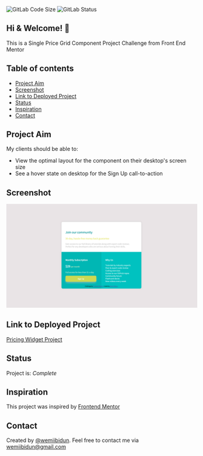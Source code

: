 ![GitLab Code Size](https://img.shields.io/github/languages/code-size/wemiibidun/pricing_widget_project)
![GitLab Status](https://flat.badgen.net/github/status/micromatch/micromatch)

## Hi & Welcome! 👋
This is a Single Price Grid Component Project Challenge from Front End Mentor

## Table of contents
* [Project Aim](#project-aim)
* [Screenshot](#screenshot)
* [Link to Deployed Project](#link-to-deployed-project)
* [Status](#status)
* [Inspiration](#inspiration)
* [Contact](#contact)


## Project Aim
My clients should be able to:
- View the optimal layout for the component on their desktop's screen size
- See a hover state on desktop for the Sign Up call-to-action


## Screenshot
![Sample image](https://github.com/wemiibidun/pricing_widget_project/blob/master/price_widget_screenshot.png)



## Link to Deployed Project
[Pricing Widget Project](https://wemiibidun.github.io/pricing_widget_project/)


## Status
Project is: _Complete_

## Inspiration
This project was inspired by [Frontend Mentor](https://www.frontendmentor.io/challenges/single-price-grid-component-5ce41129d0ff452fec5abbbc)

## Contact
Created by [@wemiibidun](https://twitter.com/wemiibidun/). Feel free to contact me via wemiibidun@gmail.com
